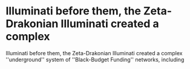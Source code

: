 # Illuminati before them, the Zeta-Drakonian Illuminati created a complex

Illuminati before them, the Zeta-Drakonian Illuminati created a complex
''underground'' system of ''Black-Budget Funding'' networks, including